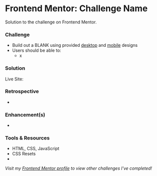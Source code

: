 # Frontend Mentor: Challenge Name

Solution to the _[]()_ challenge on Frontend Mentor.

### Challenge

- Build out a BLANK using provided [desktop](/assets/design/desktop-design.jpg) and [mobile](/assets/design/mobile-design.jpg) designs
- Users should be able to:
  - x

### Solution

Live Site: []()

### Retrospective

-

### Enhancement(s)

-

### Tools & Resources

- HTML, CSS, JavaScript
- CSS Resets
- []()

_Visit my [Frontend Mentor profile](https://www.frontendmentor.io/profile/tinuola) to view other challenges I've completed!_

